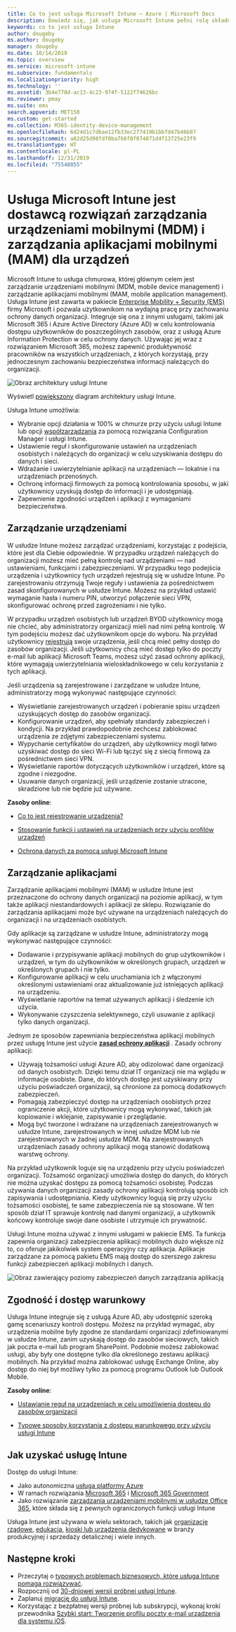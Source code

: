 ```yaml
---
title: Co to jest usługa Microsoft Intune — Azure | Microsoft Docs
description: Dowiedz się, jak usługa Microsoft Intune pełni rolę składnika zarządzania urządzeniami przenośnymi (MDM, mobile device management) i zarządzania aplikacjami mobilnymi (MAM, mobile app management) rozwiązania Enterprise Mobility + Security oraz jak pomaga w ochronie danych firmy.
keywords: co to jest usługa Intune
author: dougeby
ms.author: dougeby
manager: dougeby
ms.date: 10/14/2019
ms.topic: overview
ms.service: microsoft-intune
ms.subservice: fundamentals
ms.localizationpriority: high
ms.technology: ''
ms.assetid: 3b4e778d-ac13-4c23-974f-5122f74626bc
ms.reviewer: pmay
ms.suite: ems
search.appverid: MET150
ms.custom: get-started
ms.collection: M365-identity-device-management
ms.openlocfilehash: 6d24d1c7dbae12fb33ec277419b1bbfd47b46b07
ms.sourcegitcommit: a82d25d98fdf0ba766f8f074871d4f13725e23f9
ms.translationtype: HT
ms.contentlocale: pl-PL
ms.lasthandoff: 12/31/2019
ms.locfileid: "75548055"
---
```

# <a name="microsoft-intune-is-an-mdm-and-mam-provider-for-your-devices"></a>Usługa Microsoft Intune jest dostawcą rozwiązań zarządzania urządzeniami mobilnymi (MDM) i zarządzania aplikacjami mobilnymi (MAM) dla urządzeń

Microsoft Intune to usługa chmurowa, której głównym celem jest zarządzanie urządzeniami mobilnymi (MDM, mobile device management) i zarządzanie aplikacjami mobilnymi (MAM, mobile application management). Usługa Intune jest zawarta w pakiecie [Enterprise Mobility + Security (EMS)](https://www.microsoft.com/microsoft-365/enterprise-mobility-security) firmy Microsoft i pozwala użytkownikom na wydajną pracę przy zachowaniu ochrony danych organizacji. Integruje się ona z innymi usługami, takimi jak Microsoft 365 i Azure Active Directory (Azure AD) w celu kontrolowania dostępu użytkowników do poszczególnych zasobów, oraz z usługą Azure Information Protection w celu ochrony danych. Używając jej wraz z rozwiązaniem Microsoft 365, możesz zapewnić produktywność pracowników na wszystkich urządzeniach, z których korzystają, przy jednoczesnym zachowaniu bezpieczeństwa informacji należących do organizacji.

![Obraz architektury usługi Intune](./media/what-is-intune/intunearch_sm.png)

Wyświetl [powiększony](./media/what-is-intune/intunearchitecture.svg) diagram architektury usługi Intune.

Usługa Intune umożliwia:

- Wybranie opcji działania w 100% w chmurze przy użyciu usługi Intune lub opcji [współzarządzania](https://docs.microsoft.com/configmgr/comanage/overview) za pomocą rozwiązania Configuration Manager i usługi Intune.
- Ustawienie reguł i skonfigurowanie ustawień na urządzeniach osobistych i należących do organizacji w celu uzyskiwania dostępu do danych i sieci.
- Wdrażanie i uwierzytelnianie aplikacji na urządzeniach — lokalnie i na urządzeniach przenośnych.
- Ochronę informacji firmowych za pomocą kontrolowania sposobu, w jaki użytkownicy uzyskują dostęp do informacji i je udostępniają.
- Zapewnienie zgodności urządzeń i aplikacji z wymaganiami bezpieczeństwa.

## <a name="manage-devices"></a>Zarządzanie urządzeniami

W usłudze Intune możesz zarządzać urządzeniami, korzystając z podejścia, które jest dla Ciebie odpowiednie. W przypadku urządzeń należących do organizacji możesz mieć pełną kontrolę nad urządzeniami — nad ustawieniami, funkcjami i zabezpieczeniami. W przypadku tego podejścia urządzenia i użytkownicy tych urządzeń rejestrują się w usłudze Intune. Po zarejestrowaniu otrzymują Twoje reguły i ustawienia za pośrednictwem zasad skonfigurowanych w usłudze Intune. Możesz na przykład ustawić wymaganie hasła i numeru PIN, utworzyć połączenie sieci VPN, skonfigurować ochronę przed zagrożeniami i nie tylko.

W przypadku urządzeń osobistych lub urządzeń BYOD użytkownicy mogą nie chcieć, aby administratorzy organizacji mieli nad nimi pełną kontrolę. W tym podejściu możesz dać użytkownikom opcje do wyboru. Na przykład użytkownicy [rejestrują](../enrollment/device-enrollment.md) swoje urządzenia, jeśli chcą mieć pełny dostęp do zasobów organizacji. Jeśli użytkownicy chcą mieć dostęp tylko do poczty e-mail lub aplikacji Microsoft Teams, możesz użyć zasad ochrony aplikacji, które wymagają uwierzytelniania wieloskładnikowego w celu korzystania z tych aplikacji.

Jeśli urządzenia są zarejestrowane i zarządzane w usłudze Intune, administratorzy mogą wykonywać następujące czynności:

- Wyświetlanie zarejestrowanych urządzeń i pobieranie spisu urządzeń uzyskujących dostęp do zasobów organizacji.
- Konfigurowanie urządzeń, aby spełniały standardy zabezpieczeń i kondycji. Na przykład prawdopodobnie zechcesz zablokować urządzenia ze zdjętymi zabezpieczeniami systemu.
- Wypychanie certyfikatów do urządzeń, aby użytkownicy mogli łatwo uzyskiwać dostęp do sieci Wi-Fi lub łączyć się z siecią firmową za pośrednictwem sieci VPN.
- Wyświetlanie raportów dotyczących użytkowników i urządzeń, które są zgodne i niezgodne.
- Usuwanie danych organizacji, jeśli urządzenie zostanie utracone, skradzione lub nie będzie już używane.

**Zasoby online**:

- [Co to jest rejestrowanie urządzenia?](../enrollment/device-enrollment.md)

- [Stosowanie funkcji i ustawień na urządzeniach przy użyciu profilów urządzeń](../configuration/device-profiles.md)

- [Ochrona danych za pomocą usługi Microsoft Intune](../protect/device-protect.md)

## <a name="manage-apps"></a>Zarządzanie aplikacjami

Zarządzanie aplikacjami mobilnymi (MAM) w usłudze Intune jest przeznaczone do ochrony danych organizacji na poziomie aplikacji, w tym także aplikacji niestandardowych i aplikacji ze sklepu. Rozwiązanie do zarządzania aplikacjami może być używane na urządzeniach należących do organizacji i na urządzeniach osobistych.

Gdy aplikacje są zarządzane w usłudze Intune, administratorzy mogą wykonywać następujące czynności:

- Dodawanie i przypisywanie aplikacji mobilnych do grup użytkowników i urządzeń, w tym do użytkowników w określonych grupach, urządzeń w określonych grupach i nie tylko.
- Konfigurowanie aplikacji w celu uruchamiania ich z włączonymi określonymi ustawieniami oraz aktualizowanie już istniejących aplikacji na urządzeniu.
- Wyświetlanie raportów na temat używanych aplikacji i śledzenie ich użycia.
- Wykonywanie czyszczenia selektywnego, czyli usuwanie z aplikacji tylko danych organizacji.

Jednym ze sposobów zapewniania bezpieczeństwa aplikacji mobilnych przez usługę Intune jest użycie **[zasad ochrony aplikacji](../apps/app-protection-policy.md)** . Zasady ochrony aplikacji:

- Używają tożsamości usługi Azure AD, aby odizolować dane organizacji od danych osobistych. Dzięki temu dział IT organizacji nie ma wglądu w informacje osobiste. Dane, do których dostęp jest uzyskiwany przy użyciu poświadczeń organizacji, są chronione za pomocą dodatkowych zabezpieczeń.
- Pomagają zabezpieczyć dostęp na urządzeniach osobistych przez ograniczenie akcji, które użytkownicy mogą wykonywać, takich jak kopiowanie i wklejanie, zapisywanie i przeglądanie.
- Mogą być tworzone i wdrażane na urządzeniach zarejestrowanych w usłudze Intune, zarejestrowanych w innej usłudze MDM lub nie zarejestrowanych w żadnej usłudze MDM. Na zarejestrowanych urządzeniach zasady ochrony aplikacji mogą stanowić dodatkową warstwę ochrony.

Na przykład użytkownik loguje się na urządzeniu przy użyciu poświadczeń organizacji. Tożsamość organizacji umożliwia dostęp do danych, do których nie można uzyskać dostępu za pomocą tożsamości osobistej. Podczas używania danych organizacji zasady ochrony aplikacji kontrolują sposób ich zapisywania i udostępniania. Kiedy użytkownicy logują się przy użyciu tożsamości osobistej, te same zabezpieczenia nie są stosowane. W ten sposób dział IT sprawuje kontrolę nad danymi organizacji, a użytkownik końcowy kontroluje swoje dane osobiste i utrzymuje ich prywatność.

Usługi Intune można używać z innymi usługami w pakiecie EMS. Ta funkcja zapewnia organizacji zabezpieczenia aplikacji mobilnych dużo większe niż to, co oferuje jakikolwiek system operacyjny czy aplikacja. Aplikacje zarządzane za pomocą pakietu EMS mają dostęp do szerszego zakresu funkcji zabezpieczeń aplikacji mobilnych i danych.

![Obraz zawierający poziomy zabezpieczeń danych zarządzania aplikacją](./media/what-is-intune/managing-mobile-apps.png)

## <a name="compliance-and-conditional-access"></a>Zgodność i dostęp warunkowy

Usługa Intune integruje się z usługą Azure AD, aby udostępnić szeroką gamę scenariuszy kontroli dostępu. Możesz na przykład wymagać, aby urządzenia mobilne były zgodne ze standardami organizacji zdefiniowanymi w usłudze Intune, zanim uzyskają dostęp do zasobów sieciowych, takich jak poczta e-mail lub program SharePoint. Podobnie możesz zablokować usługi, aby były one dostępne tylko dla określonego zestawu aplikacji mobilnych. Na przykład można zablokować usługę Exchange Online, aby dostęp do niej był możliwy tylko za pomocą programu Outlook lub Outlook Mobile.

**Zasoby online**:

- [Ustawianie reguł na urządzeniach w celu umożliwienia dostępu do zasobów organizacji](../protect/device-compliance-get-started.md)

- [Typowe sposoby korzystania z dostępu warunkowego przy użyciu usługi Intune](../protect/conditional-access-intune-common-ways-use.md)

## <a name="how-to-get-intune"></a>Jak uzyskać usługę Intune

Dostęp do usługi Intune:

- Jako autonomiczna [usługa platformy Azure](https://go.microsoft.com/fwlink/?linkid=2090973)
- W ramach rozwiązania [Microsoft 365](https://www.microsoft.com/microsoft-365/enterprise-mobility-security/microsoft-intune) i [Microsoft 365 Government](https://www.microsoft.com/microsoft-365/government)
- Jako rozwiązanie [zarządzania urządzeniami mobilnymi w usłudze Office 365](https://support.office.com/article/choose-between-mdm-for-office-365-and-microsoft-intune-c93d9ab9-efb2-4349-9b93-30c30562ee22), które składa się z pewnych ograniczonych funkcji usługi Intune

Usługa Intune jest używana w wielu sektorach, takich jak [organizacje rządowe](https://docs.microsoft.com/enterprise-mobility-security/solutions/ems-govt-service-description), [edukacja](https://www.microsoft.com/en-us/education/intune), [kioski lub urządzenia dedykowane](../configuration/kiosk-settings.md) w branży produkcyjnej i sprzedaży detalicznej i wiele innych.

## <a name="next-steps"></a>Następne kroki

- Przeczytaj o [typowych problemach biznesowych, które usługa Intune pomaga rozwiązywać](https://docs.microsoft.com/intune/common-scenarios).
- Rozpocznij od [30-dniowej wersji próbnej usługi Intune](free-trial-sign-up.md).
- Zaplanuj [migrację do usługi Intune](migration-guide.md).
- Korzystając z bezpłatnej wersji próbnej lub subskrypcji, wykonaj kroki przewodnika [Szybki start: Tworzenie profilu poczty e-mail urządzenia dla systemu iOS](../configuration/quickstart-email-profile.md).
